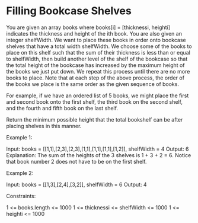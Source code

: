 # Filling Bookcase Shelves

You are given an array books where books[i] = [thicknessi, heighti] indicates the thickness and height of the ith book. You are also given an integer shelfWidth.
We want to place these books in order onto bookcase shelves that have a total width shelfWidth.
We choose some of the books to place on this shelf such that the sum of their thickness is less than or equal to shelfWidth, then build another level of the shelf of the bookcase so that the total height of the bookcase has increased by the maximum height of the books we just put down. We repeat this process until there are no more books to place.
Note that at each step of the above process, the order of the books we place is the same order as the given sequence of books.

For example, if we have an ordered list of 5 books, we might place the first and second book onto the first shelf, the third book on the second shelf, and the fourth and fifth book on the last shelf.

Return the minimum possible height that the total bookshelf can be after placing shelves in this manner.

Example 1:

Input: books = [[1,1],[2,3],[2,3],[1,1],[1,1],[1,1],[1,2]], shelfWidth = 4
Output: 6
Explanation:
The sum of the heights of the 3 shelves is 1 + 3 + 2 = 6.
Notice that book number 2 does not have to be on the first shelf.

Example 2:

Input: books = [[1,3],[2,4],[3,2]], shelfWidth = 6
Output: 4

Constraints:

1 <= books.length <= 1000
1 <= thicknessi <= shelfWidth <= 1000
1 <= heighti <= 1000
